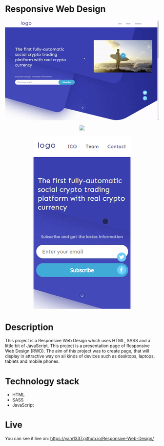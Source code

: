 # Responsive Web Design

<div align="center">
<img src="https://github.com/Yam1337/Responsive-Web-Design/blob/master/desktop.gif">
</div>
<p align="center">
    <img src="https://github.com/Yam1337/Responsive-Web-Design/blob/master/tablet.gif">
</p>
<p align="center">
    <img src="https://github.com/Yam1337/Responsive-Web-Design/blob/master/mobile.gif">
</p>

# Description

This project is a Responsive Web Design which uses HTML, SASS and a little bit of JavaScript.
This project is a presentation page of Responsive Web Design (RWD). The aim of this project was to create page, that will display in attractive way on all kinds of devices such as desktops, laptops, tablets and mobile phones.

# Technology stack
* HTML
* SASS
* JavaScript

# Live

You can see it live on:
https://yam1337.github.io/Responsive-Web-Design/
